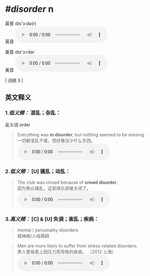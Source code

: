 # ***\#disorder*** n
英音 dɪs'ɔːdə(r)  
英音
<audio src="./media/disorder-B.aac" controls="controls"></audio>

美音 dɪs'ɔːrdər  
美音
<audio src="./media/disorder.aac" controls="controls"></audio>



| 词频 3 |  

英文释义
---
### 1.*低义频：* **混乱；杂乱：**  
反义词 order 

 > Everything was **in disorder**, but nothing seemed to be missing.   
 > 一切都凌乱不堪，但好像没少什么东西。    
<audio src="./media/disorder-1.aac" controls="controls"></audio>

### 2.*低义频：* **[U] 骚乱；动乱：**  

 > The club was closed because of **crowd disorder**.   
 > 因为聚众骚乱，这家俱乐部被关闭了。    
<audio src="./media/disorder-2.aac" controls="controls"></audio>

### 3.*高义频：* **[C] & [U] 失调；紊乱；疾病：**  

 > mental / personality disorders  
 > 精神病/人格障碍    

 > Men are more likely to suffer from stress-related disorders.   
 > 男人更易患上因压力而导致的疾病。  （2012 上海）  
<audio src="./media/disorder-3.aac" controls="controls"></audio>


